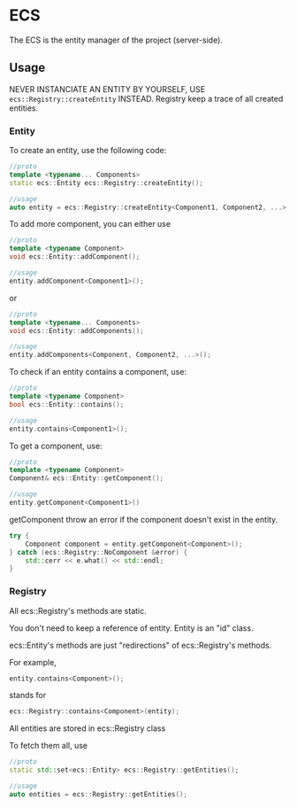 # ECS

The ECS is the entity manager of the project (server-side).

## Usage

NEVER INSTANCIATE AN ENTITY BY YOURSELF, USE `ecs::Registry::createEntity` INSTEAD.
Registry keep a trace of all created entities.

### Entity

To create an entity, use the following code:

```cpp
//proto
template <typename... Components>
static ecs::Entity ecs::Registry::createEntity();

//usage
auto entity = ecs::Registry::createEntity<Component1, Component2, ...>();
```

To add more component, you can either use

```cpp
//proto
template <typename Component>
void ecs::Entity::addComponent();

//usage
entity.addComponent<Component1>();
```

or

```cpp
//proto
template <typename... Components>
void ecs::Entity::addComponents();

//usage
entity.addComponents<Component, Component2, ...>();
```

To check if an entity contains a component, use:

```cpp
//proto
template <typename Component>
bool ecs::Entity::contains();

//usage
entity.contains<Component1>();
```

To get a component, use:

```cpp
//proto
template <typename Component>
Component& ecs::Entity::getComponent();

//usage
entity.getComponent<Component1>()
```

getComponent throw an error if the component doesn't exist in the entity.

```cpp
try {
	Component component = entity.getComponent<Component>();
} catch (ecs::Registry::NoComponent &error) {
	std::cerr << e.what() << std::endl;
}
```

### Registry

All ecs::Registry's methods are static.

You don't need to keep a reference of entity. Entity is an "id" class.

ecs::Entity's methods are just "redirections" of ecs::Registry's methods.

For example,

```cpp
entity.contains<Component>();
```

stands for

```cpp
ecs::Registry::contains<Component>(entity);
```

All entities are stored in ecs::Registry class

To fetch them all, use

```cpp
//proto
static std::set<ecs::Entity> ecs::Registry::getEntities();

//usage
auto entities = ecs::Registry::getEntities();
```
